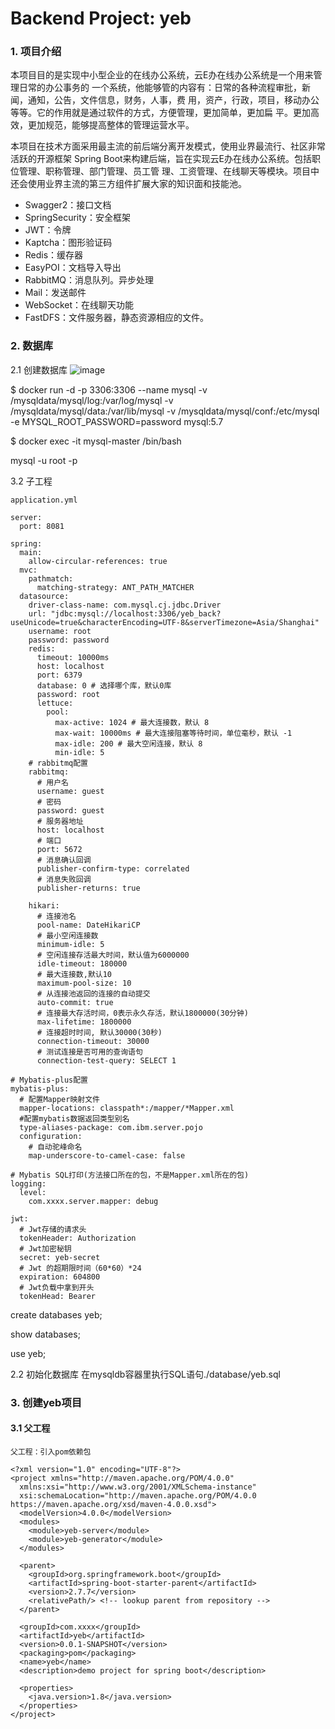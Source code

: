 # Backend Project: yeb


### 1. 项目介绍

本项目目的是实现中小型企业的在线办公系统，云E办在线办公系统是一个用来管理日常的办公事务的 一个系统，他能够管的内容有：日常的各种流程审批，新闻，通知，公告，文件信息，财务，人事，费 用，资产，行政，项目，移动办公等等。它的作用就是通过软件的方式，方便管理，更加简单，更加扁 平。更加高效，更加规范，能够提高整体的管理运营水平。

本项目在技术方面采用最主流的前后端分离开发模式，使用业界最流行、社区非常活跃的开源框架 Spring Boot来构建后端，旨在实现云E办在线办公系统。包括职位管理、职称管理、部门管理、员工管 理、工资管理、在线聊天等模块。项目中还会使用业界主流的第三方组件扩展大家的知识面和技能池。


- Swagger2：接口文档
- SpringSecurity：安全框架
- JWT：令牌
- Kaptcha：图形验证码
- Redis：缓存器
- EasyPOI：文档导入导出
- RabbitMQ：消息队列。异步处理
- Mail：发送邮件
- WebSocket：在线聊天功能
- FastDFS：文件服务器，静态资源相应的文件。


### 2. 数据库
2.1 创建数据库
![image](https://user-images.githubusercontent.com/49580847/215239268-5aaa565a-ad14-42a2-aacc-af731c84cada.png)

$ docker run -d -p 3306:3306 --name mysql -v /mysqldata/mysql/log:/var/log/mysql  -v /mysqldata/mysql/data:/var/lib/mysql  -v /mysqldata/mysql/conf:/etc/mysql -e MYSQL_ROOT_PASSWORD=password   mysql:5.7

$ docker exec -it mysql-master /bin/bash

mysql -u root -p

3.2 子工程


`application.yml`

```properties
server:
  port: 8081

spring:
  main:
    allow-circular-references: true
  mvc:
    pathmatch:
      matching-strategy: ANT_PATH_MATCHER
  datasource:
    driver-class-name: com.mysql.cj.jdbc.Driver
    url: "jdbc:mysql://localhost:3306/yeb_back?useUnicode=true&characterEncoding=UTF-8&serverTimezone=Asia/Shanghai"
    username: root
    password: password
    redis:
      timeout: 10000ms
      host: localhost
      port: 6379
      database: 0 # 选择哪个库，默认0库
      password: root
      lettuce:
        pool:
          max-active: 1024 # 最大连接数，默认 8
          max-wait: 10000ms # 最大连接阻塞等待时间，单位毫秒，默认 -1
          max-idle: 200 # 最大空闲连接，默认 8
          min-idle: 5
    # rabbitmq配置
    rabbitmq:
      # 用户名
      username: guest
      # 密码
      password: guest
      # 服务器地址
      host: localhost
      # 端口
      port: 5672
      # 消息确认回调
      publisher-confirm-type: correlated
      # 消息失败回调
      publisher-returns: true

    hikari:
      # 连接池名
      pool-name: DateHikariCP
      # 最小空闲连接数
      minimum-idle: 5
      # 空闲连接存活最大时间，默认值为6000000
      idle-timeout: 180000
      # 最大连接数,默认10
      maximum-pool-size: 10
      # 从连接池返回的连接的自动提交
      auto-commit: true
      # 连接最大存活时间，0表示永久存活，默认1800000(30分钟)
      max-lifetime: 1800000
      # 连接超时时间, 默认30000(30秒)
      connection-timeout: 30000
      # 测试连接是否可用的查询语句
      connection-test-query: SELECT 1

# Mybatis-plus配置
mybatis-plus:
  # 配置Mapper映射文件
  mapper-locations: classpath*:/mapper/*Mapper.xml
  #配置mybatis数据返回类型别名
  type-aliases-package: com.ibm.server.pojo
  configuration:
    # 自动驼峰命名
    map-underscore-to-camel-case: false

# Mybatis SQL打印(方法接口所在的包，不是Mapper.xml所在的包)
logging:
  level:
    com.xxxx.server.mapper: debug

jwt:
  # Jwt存储的请求头
  tokenHeader: Authorization
  # Jwt加密秘钥
  secret: yeb-secret
  # Jwt 的超期限时间（60*60）*24
  expiration: 604800
  # Jwt负载中拿到开头
  tokenHead: Bearer
```


create databases yeb;

show databases;

use yeb;

2.2 初始化数据库
在mysqldb容器里执行SQL语句./database/yeb.sql


### 3. 创建yeb项目

#### 3.1 父工程


`父工程：引入pom依赖包`

```xaml
<?xml version="1.0" encoding="UTF-8"?>
<project xmlns="http://maven.apache.org/POM/4.0.0"
  xmlns:xsi="http://www.w3.org/2001/XMLSchema-instance"
  xsi:schemaLocation="http://maven.apache.org/POM/4.0.0 https://maven.apache.org/xsd/maven-4.0.0.xsd">
  <modelVersion>4.0.0</modelVersion>
  <modules>
    <module>yeb-server</module>
    <module>yeb-generator</module>
  </modules>

  <parent>
    <groupId>org.springframework.boot</groupId>
    <artifactId>spring-boot-starter-parent</artifactId>
    <version>2.7.7</version>
    <relativePath/> <!-- lookup parent from repository -->
  </parent>

  <groupId>com.xxxx</groupId>
  <artifactId>yeb</artifactId>
  <version>0.0.1-SNAPSHOT</version>
  <packaging>pom</packaging>
  <name>yeb</name>
  <description>demo project for spring boot</description>

  <properties>
    <java.version>1.8</java.version>
  </properties>
</project>

```


